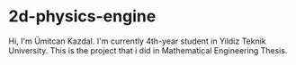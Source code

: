 # 2d-physics-engine
Hi, I'm Ümitcan Kazdal.
I'm currently 4th-year student in Yildiz Teknik University.
This is the project that i did in Mathematical Engineering Thesis.
